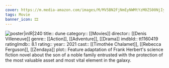 ```yaml
---
cover: https://m.media-amazon.com/images/M/MV5BN2FjNmEyNWMtYzM0ZS00NjIyLTg5YzYtYThlMGVjNzE1OGViXkEyXkFqcGdeQXVyMTkxNjUyNQ@@._V1_SX300.jpg
tags: Movie 
banner_icon: 🎞
---
```


![poster|inlR|240](https://m.media-amazon.com/images/M/MV5BN2FjNmEyNWMtYzM0ZS00NjIyLTg5YzYtYThlMGVjNzE1OGViXkEyXkFqcGdeQXVyMTkxNjUyNQ@@._V1_SX300.jpg)
title:: dune
category:: [[Movies]]
director:: [[Denis Villeneuve]]
genre:: [[Action]], [[Adventure]], [[Drama]]
imdbId:: tt1160419
ratingImdb:: 8.1
rating::
year:: 2021
cast:: [[Timothée Chalamet]], [[Rebecca Ferguson]], [[Zendaya]]
plot:: Feature adaptation of Frank Herbert's science fiction novel about the son of a noble family entrusted with the protection of the most valuable asset and most vital element in the galaxy.


